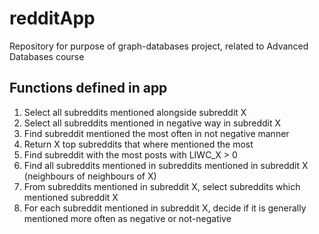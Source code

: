 # redditApp
Repository for purpose of graph-databases project, related to Advanced Databases course


## Functions defined in app
1. Select all subreddits mentioned alongside subreddit X
2. Select all subreddits mentioned in negative way in subreddit X
3. Find subreddit mentioned the most often in not negative manner
4. Return X top subreddits that where mentioned the most
5. Find subreddit with the most posts with LIWC_X > 0
6. Find all subreddits mentioned in subreddits mentioned in subreddit X (neighbours of neighbours of X)
7. From subreddits mentioned in subreddit X, select subreddits which mentioned subreddit X
8. For each subreddit mentioned in subreddit X, decide if it is generally mentioned more often as negative or not-negative
